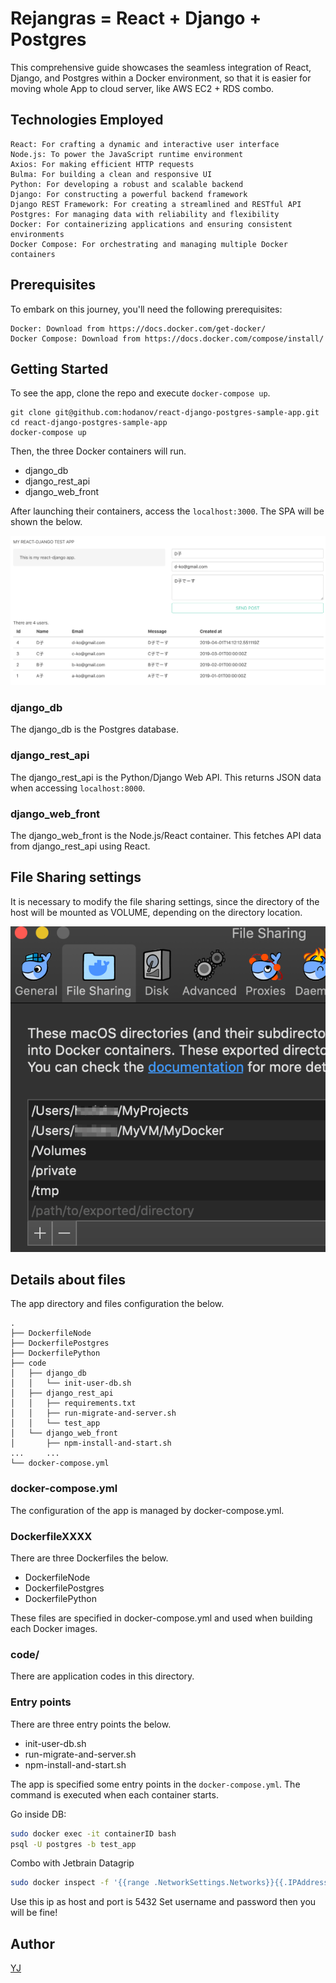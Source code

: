 # Rejangras = React + Django + Postgres

This comprehensive guide showcases the seamless integration of React, Django, and Postgres within a Docker environment, so that it is easier for moving whole App to cloud server, like AWS EC2 + RDS combo.

## Technologies Employed

    React: For crafting a dynamic and interactive user interface
    Node.js: To power the JavaScript runtime environment
    Axios: For making efficient HTTP requests
    Bulma: For building a clean and responsive UI
    Python: For developing a robust and scalable backend
    Django: For constructing a powerful backend framework
    Django REST Framework: For creating a streamlined and RESTful API
    Postgres: For managing data with reliability and flexibility
    Docker: For containerizing applications and ensuring consistent environments
    Docker Compose: For orchestrating and managing multiple Docker containers

## Prerequisites

To embark on this journey, you'll need the following prerequisites:

    Docker: Download from https://docs.docker.com/get-docker/
    Docker Compose: Download from https://docs.docker.com/compose/install/


## Getting Started

To see the app, clone the repo and execute `docker-compose up`.

```
git clone git@github.com:hodanov/react-django-postgres-sample-app.git
cd react-django-postgres-sample-app
docker-compose up
```

Then, the three Docker containers will run.

- django_db
- django_rest_api
- django_web_front

After launching their containers, access the `localhost:3000`. The SPA will be shown the below.

![sample_image](img/sample_image.png)

### django_db

The django_db is the Postgres database.

### django_rest_api

The django_rest_api is the Python/Django Web API. This returns JSON data when accessing `localhost:8000`.

### django_web_front

The django_web_front is the Node.js/React container. This fetches API data from django_rest_api using React.

## File Sharing settings

It is necessary to modify the file sharing settings, since the directory of the host will be mounted as VOLUME, depending on the directory location.

![sample_image](img/docker_settings.png)

## Details about files

The app directory and files configuration the below.

```
.
├── DockerfileNode
├── DockerfilePostgres
├── DockerfilePython
├── code
│   ├── django_db
│   │   └── init-user-db.sh
│   ├── django_rest_api
│   │   ├── requirements.txt
│   │   ├── run-migrate-and-server.sh
│   │   └── test_app
│   └── django_web_front
│       ├── npm-install-and-start.sh
...     ...
└── docker-compose.yml
```

### docker-compose.yml

The configuration of the app is managed by docker-compose.yml.

### DockerfileXXXX

There are three Dockerfiles the below.

- DockerfileNode
- DockerfilePostgres
- DockerfilePython

These files are specified in docker-compose.yml and used when building each Docker images.

### code/

There are application codes in this directory.

### Entry points

There are three entry points the below.

- init-user-db.sh
- run-migrate-and-server.sh
- npm-install-and-start.sh

The app is specified some entry points in the `docker-compose.yml`. The command is executed when each container starts.

Go inside DB:
```bash
sudo docker exec -it containerID bash
psql -U postgres -b test_app
```
Combo with Jetbrain Datagrip
```bash
sudo docker inspect -f '{{range .NetworkSettings.Networks}}{{.IPAddress}}{{end}}' django_db
```
Use this ip as host and port is 5432
Set username and password then you will be fine! 
## Author

[YJ](https://github.com/0YJ)
